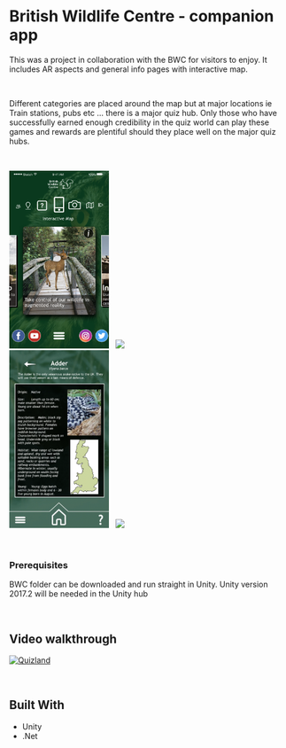 # British Wildlife Centre - companion app

This was a project in collaboration with the BWC for visitors to enjoy. It includes AR aspects and general info pages with interactive map.
<br/>


<br/>

Different categories are placed around the map but at major locations ie Train stations, pubs etc ... there is a major quiz hub. Only those who have successfully earned enough credibility in the quiz world can play these games and rewards are plentiful should they place well on the major quiz hubs.

<br/>

<img src="https://github.com/carlhtech/carlhtech/blob/main/Images/BWCImages/SS1.png" width="180"/>&nbsp;&nbsp;
<img src="https://github.com/carlhtech/carlhtech/blob/main/Images/BWCImages/SS3.png" width="360"/>&nbsp;&nbsp;
<br/>
<img src="https://github.com/carlhtech/carlhtech/blob/main/Images/BWCImages/SS2.png" width="180"/>&nbsp;&nbsp;
<img src="https://github.com/carlhtech/carlhtech/blob/main/Images/BWCImages/SS4.png" width="360"/>&nbsp;&nbsp;


<br/>

### Prerequisites

BWC folder can be downloaded and run straight in Unity. Unity version 2017.2 will be needed in the Unity hub


<br/>

## Video walkthrough

[![Quizland](http://img.youtube.com/vi/33Z5j2p854s/0.jpg)](http://www.youtube.com/watch?v=33Z5j2p854s "Quizland")



<br/>


## Built With

* Unity
* .Net


